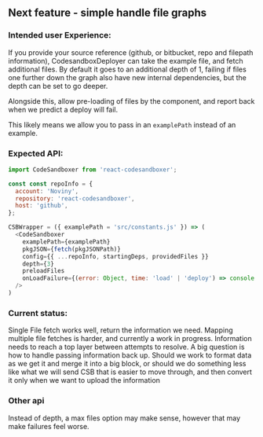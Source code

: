 ## Next feature - simple handle file graphs

### Intended user Experience:

If you provide your source reference (github, or bitbucket, repo and filepath information), CodesandboxDeployer can take the example file, and fetch additional files. By default it goes to an additional depth of 1, failing if files one further down the graph also have new internal dependencies, but the depth can be set to go deeper.

Alongside this, allow pre-loading of files by the component, and report back when we predict a deploy will fail.

This likely means we allow you to pass in an `examplePath` instead of an example.

### Expected API:

```js
import CodeSandboxer from 'react-codesandboxer';

const const repoInfo = {
  account: 'Noviny',
  repository: 'react-codesandboxer',
  host: 'github',
};

CSBWrapper = ({ examplePath = 'src/constants.js' }) => (
  <CodeSandboxer
    examplePath={examplePath}
    pkgJSON={fetch(pkgJSONPath)}
    config={{ ...repoInfo, startingDeps, providedFiles }}
    depth={3}
    preloadFiles
    onLoadFailure={(error: Object, time: 'load' | 'deploy') => console.log("error loading files, we should disable the button and possibly display user feedback", error)}
  />
)
```

### Current status:

Single File fetch works well, return the information we need. Mapping multiple file fetches is harder, and currently a work in progress. Information needs to reach a top layer between attempts to resolve. A big question is how to handle passing information back up. Should we work to format data as we get it and merge it into a big block, or should we do something less like what we will send CSB that is easier to move through, and then convert it only when we want to upload the information

### Other api

Instead of depth, a max files option may make sense, however that may make failures feel worse.
